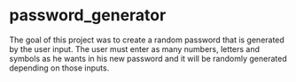 # password_generator
The goal of this project was to create a random password that is generated by the user input. The user must enter as many numbers, letters and symbols as he wants in his new password and it will be randomly generated depending on those inputs.
